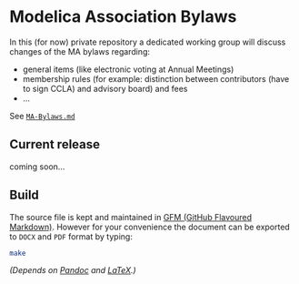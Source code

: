 # Modelica Association Bylaws #

In this (for now) private repository a dedicated working group will discuss changes of the MA bylaws regarding:
- general items (like electronic voting at Annual Meetings)
- membership rules (for example: distinction between contributors (have to sign CCLA) and advisory board) and fees
- ...

See [`MA-Bylaws.md`](MA-Bylaws.md)

## Current release

coming soon...

## Build ##

The source file is kept and maintained in [GFM (GitHub Flavoured Markdown)](https://github.github.com/gfm/).
However for your convenience the document can be exported to `DOCX` and `PDF` format by typing:

```sh
make
```

*(Depends on [Pandoc](http://pandoc.org/) and [LaTeX](https://www.latex-project.org/).)*
